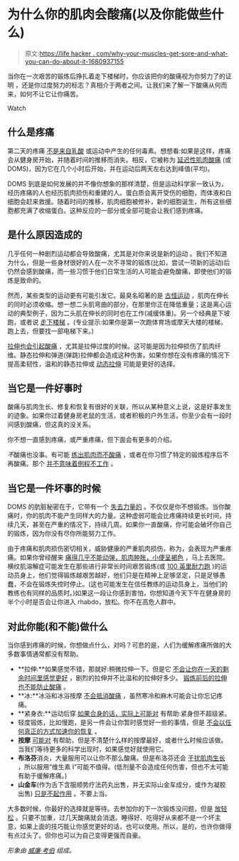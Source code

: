 # 为什么你的肌肉会酸痛(以及你能做些什么)

> 原文:[https://life hacker . com/why-your-muscles-get-sore-and-what-you-can-do-about-it-1680937155](https://lifehacker.com/why-your-muscles-get-sore-and-what-you-can-do-about-it-1680937155)

当你在一次艰苦的锻炼后挣扎着走下楼梯时，你应该把你的酸痛视为你努力了的证明 ，还是你过度努力的标志？真相介于两者之间。让我们来了解一下酸痛从何而来，如何不让它让你痛苦。

Watch

## 什么是疼痛

第二天的疼痛 [不是来自乳酸](https://lifehacker.com/10-stubborn-exercise-myths-that-just-won-t-die-5895140) 或运动中产生的任何毒素。想想看:如果是这样，疼痛会从健身房开始，并随着时间的推移而消失。相反，它被称为 [延迟性肌肉酸痛](http://en.wikipedia.org/wiki/Delayed_onset_muscle_soreness) (或 DOMS)，因为它在几个小时后开始，并在运动后两天左右达到峰值(平均)。

DOMS 到底是如何发展的并不像你想象的那样清楚，但是运动科学家一致认为，经历疼痛的人也经历肌肉损伤和重建的人。蛋白质会离开受伤的细胞，而体液和白细胞会赶来救援。随着时间的推移，肌肉细胞被修补，新的细胞诞生，所有这些细胞都充满了收缩蛋白。这种反应的一部分或全部可能会让我们感到疼痛。

## 是什么原因造成的

几乎任何一种剧烈运动都会导致酸痛，尤其是对你来说是新的运动 。我们不知道为什么，但是一些身材很好的人在一次不寻常的锻炼(比如，尝试一项新的运动)后仍然会感到酸痛，而一些习惯于他们日常生活的人可能会避免酸痛，即使他们的锻炼是致命的。

然而，某些类型的运动更有可能引发它。最臭名昭著的是 [古怪运动](http://en.wikipedia.org/wiki/Eccentric_training) ，肌肉在伸长的同时必须收缩。想一想二头肌弯曲的部分，在那里你正在降低重量；这是离心运动的典型例子，因为二头肌在伸长的同时也在工作(减缓体重)。另一个经典是下坡跑，或者说 [走下楼梯](http://www.runnersworld.com/fun/watch-stairs-are-a-recent-marathoners-worst-enemy) 。(专业提示:如果你是第一次跑体育场或摩天大楼的楼梯，跑上去，但要找一部电梯下来。)

[拉伸也会引起酸痛](http://www.tandfonline.com/doi/abs/10.1080/02701367.1993.10608784#.VL7jrs1Gh5Q) ，尤其是拉伸过度的时候。这可能是因为拉伸损伤了肌肉纤维。静态拉伸和弹道(弹跳)拉伸都会造成这种伤害。如果你想在没有疼痛的情况下提高柔韧性，温和的静态拉伸或 [动态拉伸](http://en.wikipedia.org/wiki/Dynamic_stretching) 可能是更好的选择。

## 当它是一件好事时

酸痛与肌肉生长、修复和恢复有很好的关联，所以从某种意义上说，这是好事发生的迹象。如果你过着健身房老鼠的生活，或者积极的户外生活，你至少会有一段时间感到酸痛，但这真的没关系。

你不想一直感到疼痛，或严重疼痛，但下面会有更多的介绍。

*不*酸痛也没事。有可能 [练出肌肉而不酸痛](http://www.ncbi.nlm.nih.gov/pubmed/22344059) ，或者在你习惯了特定的锻炼程序后不再酸痛。那个 [并不意味着例程不工作](https://lifehacker.com/three-common-fitness-traps-to-avoid-and-what-to-do-ins-1680448743) 。

## 当它是一件坏事的时候

DOMS 的肮脏秘密在于，它带有一个 [失去力量的](http://journals.lww.com/nsca-scj/Citation/2001/08000/Recommendations_for_the_Avoidance_of_Delayed_Onset.1.aspx) 。不仅仅是你不想锻炼。当你酸痛时，你的肌肉不能产生同样大的力量。这种虚弱可能会比疼痛持续更长时间，持续几天，甚至在严重的情况下，持续几周。如果你一直酸痛，你可能会破坏你自己的锻炼，因为你没有尽你所能努力工作。

由于疼痛和肌肉损伤密切相关，威胁健康的严重肌肉损伤，称为，会表现为严重疼痛。如果你曾经醒来 [痛得几乎不能动弹，肌肉肿胀，小便呈褐色](http://crossfitimpulse.com/rhabdo-and-crossfit/) ，马上去医院。横纹肌溶解症可能发生在那些进行非常长时间艰苦锻炼(或 [100 英里耐力跑](http://www.trailrunnermag.com/health/hydration/339-warning-signs) )的运动员身上，他们觉得锻炼越艰苦越好，他们只是在精神上足够坚定，只是足够愚蠢，不会在锻炼失控时停止。(这也可能发生在信任教练的运动员身上，当他们的教练也有同样的品质时。)如果这一段让你感到害怕，你想知道今天下午在健身房的半个小时是否会让你进入 rhabdo，放松。你不在高危人群中。

## 对此你能(和不能)做什么

当你感到疼痛的时候，你想做点什么，对吗？可悲的是，人们为缓解疼痛所做的大多数事情通常都没有帮助。

*   **拉伸:**如果感觉不错，那就好:稍微拉伸一下。但是它 [不会让你在一天的剩余时间里感觉更好](http://journals.lww.com/nsca-scj/Abstract/2013/10000/Stretching_and_Its_Effects_on_Recovery___A_Review.5.aspx) ，剧烈的拉伸并不比温和的拉伸好多少。 [锻炼前后的拉伸也不能防止酸痛](http://www.nsca.com/education/articles/stretching-after-exercise-does-it-aid-in-recovery/) 。
*   **冰:**冰浴和冰浴按摩 [不会抵消酸痛](http://www.ncbi.nlm.nih.gov/pubmed/12617692) ，虽然寒冷和麻木可能会让你忘记疼痛。
*   **紧身衣:**运动后穿 [如果合身的话，实际上可能对](http://www.ncbi.nlm.nih.gov/pubmed/23757486) 有帮助:紧身但不超级紧。
*   轻度锻炼，比如慢跑，是另一件会让你暂时感觉好一些的事情，但是 [不会以任何真正的方式加速你的恢复](http://www.ncbi.nlm.nih.gov/pubmed/12617692) 。
*   **按摩** [可能对](http://vitals.lifehacker.com/sports-massage-doesnt-flush-toxins-but-may-help-you-re-1680437328) 有帮助，但是不清楚什么样的按摩最好，或者什么时候应该做。当我们等待更多的科学出现时，如果感觉好就使用它。
*   **布洛芬**消炎，大量服用可以让你不那么酸痛。但是布洛芬还会 [干扰肌肉生长](http://www.mensfitness.com/training/pro-tips/how-do-pain-meds-affect-muscle-growth) ，所以服用“维生素 I”可能不值得。(低剂量不会造成任何伤害，但也不太可能有助于缓解疼痛。)
*   **山金车**(作为舌下含服顺势疗法药丸出售，并无实际山金车成分，或作为凝胶出售) [只是](http://aop.sagepub.com/content/44/10/1579.short)[不起作用](http://www.ncbi.nlm.nih.gov/pubmed/19674657) 。不要上当。

大多数时候，你最好的选择就是等待。去参加你的下一次锻炼没问题，但是 [放轻松](http://www.ncbi.nlm.nih.gov/pubmed/12617692) 。只要不加重，过几天酸痛就会消退。睡得好、吃得好从来都不是一个坏主意，如果上面的技巧能让你感觉更好的话，也可以使用。所以，是的，也许你做得有点过头了。但你也可以为自己变得更强而自豪。

*形象由* [*威廉·考伯*](https://www.flickr.com/photos/thomasfisherlibrary/12288913346) *组成。*